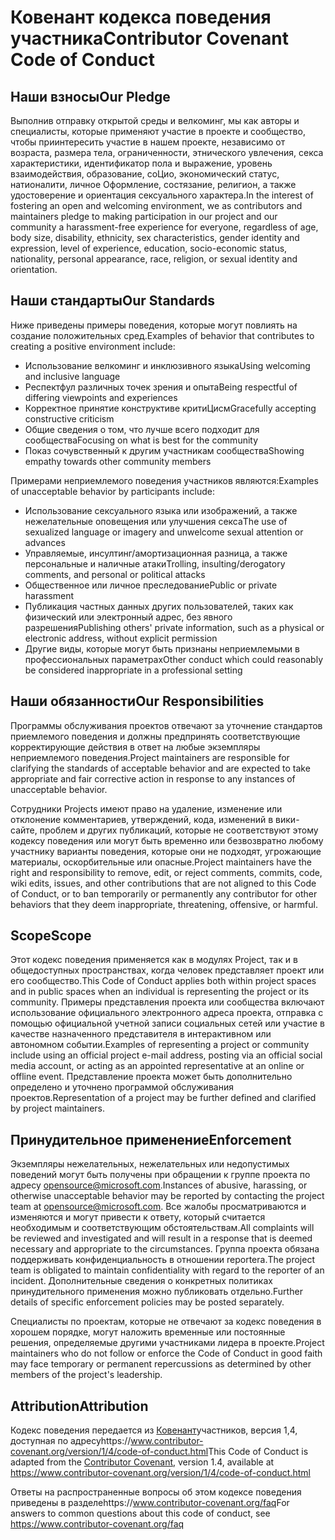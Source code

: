 # <a name="contributor-covenant-code-of-conduct"></a><span data-ttu-id="414ee-101">Ковенант кодекса поведения участника</span><span class="sxs-lookup"><span data-stu-id="414ee-101">Contributor Covenant Code of Conduct</span></span>

## <a name="our-pledge"></a><span data-ttu-id="414ee-102">Наши взносы</span><span class="sxs-lookup"><span data-stu-id="414ee-102">Our Pledge</span></span>

<span data-ttu-id="414ee-103">Выполнив отправку открытой среды и велкоминг, мы как авторы и специалисты, которые применяют участие в проекте и сообщество, чтобы приинтересить участие в нашем проекте, независимо от возраста, размера тела, ограниченности, этнического увлечения, секса характеристики, идентификатор пола и выражение, уровень взаимодействия, образование, соЦио, экономический статус, натионалити, личное Оформление, состязание, религион, а также удостоверение и ориентация сексуального характера.</span><span class="sxs-lookup"><span data-stu-id="414ee-103">In the interest of fostering an open and welcoming environment, we as contributors and maintainers pledge to making participation in our project and our community a harassment-free experience for everyone, regardless of age, body size, disability, ethnicity, sex characteristics, gender identity and expression, level of experience, education, socio-economic status, nationality, personal appearance, race, religion, or sexual identity and orientation.</span></span>

## <a name="our-standards"></a><span data-ttu-id="414ee-104">Наши стандарты</span><span class="sxs-lookup"><span data-stu-id="414ee-104">Our Standards</span></span>

<span data-ttu-id="414ee-105">Ниже приведены примеры поведения, которые могут повлиять на создание положительных сред.</span><span class="sxs-lookup"><span data-stu-id="414ee-105">Examples of behavior that contributes to creating a positive environment include:</span></span>

* <span data-ttu-id="414ee-106">Использование велкоминг и инклюзивного языка</span><span class="sxs-lookup"><span data-stu-id="414ee-106">Using welcoming and inclusive language</span></span>
* <span data-ttu-id="414ee-107">Респектфул различных точек зрения и опыта</span><span class="sxs-lookup"><span data-stu-id="414ee-107">Being respectful of differing viewpoints and experiences</span></span>
* <span data-ttu-id="414ee-108">Корректное принятие конструктиве критиЦисм</span><span class="sxs-lookup"><span data-stu-id="414ee-108">Gracefully accepting constructive criticism</span></span>
* <span data-ttu-id="414ee-109">Общие сведения о том, что лучше всего подходит для сообщества</span><span class="sxs-lookup"><span data-stu-id="414ee-109">Focusing on what is best for the community</span></span>
* <span data-ttu-id="414ee-110">Показ сочувственный к другим участникам сообщества</span><span class="sxs-lookup"><span data-stu-id="414ee-110">Showing empathy towards other community members</span></span>

<span data-ttu-id="414ee-111">Примерами неприемлемого поведения участников являются:</span><span class="sxs-lookup"><span data-stu-id="414ee-111">Examples of unacceptable behavior by participants include:</span></span>

* <span data-ttu-id="414ee-112">Использование сексуального языка или изображений, а также нежелательные оповещения или улучшения секса</span><span class="sxs-lookup"><span data-stu-id="414ee-112">The use of sexualized language or imagery and unwelcome sexual attention or advances</span></span>
* <span data-ttu-id="414ee-113">Управляемые, инсултинг/амортизационная разница, а также персональные и наличные атаки</span><span class="sxs-lookup"><span data-stu-id="414ee-113">Trolling, insulting/derogatory comments, and personal or political attacks</span></span>
* <span data-ttu-id="414ee-114">Общественное или личное преследование</span><span class="sxs-lookup"><span data-stu-id="414ee-114">Public or private harassment</span></span>
* <span data-ttu-id="414ee-115">Публикация частных данных других пользователей, таких как физический или электронный адрес, без явного разрешения</span><span class="sxs-lookup"><span data-stu-id="414ee-115">Publishing others' private information, such as a physical or electronic address, without explicit permission</span></span>
* <span data-ttu-id="414ee-116">Другие виды, которые могут быть признаны неприемлемыми в профессиональных параметрах</span><span class="sxs-lookup"><span data-stu-id="414ee-116">Other conduct which could reasonably be considered inappropriate in a professional setting</span></span>

## <a name="our-responsibilities"></a><span data-ttu-id="414ee-117">Наши обязанности</span><span class="sxs-lookup"><span data-stu-id="414ee-117">Our Responsibilities</span></span>

<span data-ttu-id="414ee-118">Программы обслуживания проектов отвечают за уточнение стандартов приемлемого поведения и должны предпринять соответствующие корректирующие действия в ответ на любые экземпляры неприемлемого поведения.</span><span class="sxs-lookup"><span data-stu-id="414ee-118">Project maintainers are responsible for clarifying the standards of acceptable behavior and are expected to take appropriate and fair corrective action in response to any instances of unacceptable behavior.</span></span>

<span data-ttu-id="414ee-119">Сотрудники Projects имеют право на удаление, изменение или отклонение комментариев, утверждений, кода, изменений в вики-сайте, проблем и других публикаций, которые не соответствуют этому кодексу поведения или могут быть временно или безвозвратно любому участнику варианты поведения, которые они не подходят, угрожающие материалы, оскорбительные или опасные.</span><span class="sxs-lookup"><span data-stu-id="414ee-119">Project maintainers have the right and responsibility to remove, edit, or reject comments, commits, code, wiki edits, issues, and other contributions that are not aligned to this Code of Conduct, or to ban temporarily or permanently any contributor for other behaviors that they deem inappropriate, threatening, offensive, or harmful.</span></span>

## <a name="scope"></a><span data-ttu-id="414ee-120">Scope</span><span class="sxs-lookup"><span data-stu-id="414ee-120">Scope</span></span>

<span data-ttu-id="414ee-121">Этот кодекс поведения применяется как в модулях Project, так и в общедоступных пространствах, когда человек представляет проект или его сообщество.</span><span class="sxs-lookup"><span data-stu-id="414ee-121">This Code of Conduct applies both within project spaces and in public spaces when an individual is representing the project or its community.</span></span> <span data-ttu-id="414ee-122">Примеры представления проекта или сообщества включают использование официального электронного адреса проекта, отправка с помощью официальной учетной записи социальных сетей или участие в качестве назначенного представителя в интерактивном или автономном событии.</span><span class="sxs-lookup"><span data-stu-id="414ee-122">Examples of representing a project or community include using an official project e-mail address, posting via an official social media account, or acting as an appointed representative at an online or offline event.</span></span> <span data-ttu-id="414ee-123">Представление проекта может быть дополнительно определено и уточнено программой обслуживания проектов.</span><span class="sxs-lookup"><span data-stu-id="414ee-123">Representation of a project may be further defined and clarified by project maintainers.</span></span>

## <a name="enforcement"></a><span data-ttu-id="414ee-124">Принудительное применение</span><span class="sxs-lookup"><span data-stu-id="414ee-124">Enforcement</span></span>

<span data-ttu-id="414ee-125">Экземпляры нежелательных, нежелательных или недопустимых поведений могут быть получены при обращении к группе проекта по адресу opensource@microsoft.com.</span><span class="sxs-lookup"><span data-stu-id="414ee-125">Instances of abusive, harassing, or otherwise unacceptable behavior may be reported by contacting the project team at opensource@microsoft.com.</span></span> <span data-ttu-id="414ee-126">Все жалобы просматриваются и изменяются и могут привести к ответу, который считается необходимым и соответствующим обстоятельствам.</span><span class="sxs-lookup"><span data-stu-id="414ee-126">All complaints will be reviewed and investigated and will result in a response that is deemed necessary and appropriate to the circumstances.</span></span> <span data-ttu-id="414ee-127">Группа проекта обязана поддерживать конфиденциальность в отношении reporterа.</span><span class="sxs-lookup"><span data-stu-id="414ee-127">The project team is obligated to maintain confidentiality with regard to the reporter of an incident.</span></span>
<span data-ttu-id="414ee-128">Дополнительные сведения о конкретных политиках принудительного применения можно публиковать отдельно.</span><span class="sxs-lookup"><span data-stu-id="414ee-128">Further details of specific enforcement policies may be posted separately.</span></span>

<span data-ttu-id="414ee-129">Специалисты по проектам, которые не отвечают за кодекс поведения в хорошем порядке, могут наложить временные или постоянные решения, определяемые другими участниками лидера в проекте.</span><span class="sxs-lookup"><span data-stu-id="414ee-129">Project maintainers who do not follow or enforce the Code of Conduct in good faith may face temporary or permanent repercussions as determined by other members of the project's leadership.</span></span>

## <a name="attribution"></a><span data-ttu-id="414ee-130">Attribution</span><span class="sxs-lookup"><span data-stu-id="414ee-130">Attribution</span></span>

<span data-ttu-id="414ee-131">Кодекс поведения передается из [Ковенант][homepage]участников, версия 1,4, доступная по адресуhttps://www.contributor-covenant.org/version/1/4/code-of-conduct.html</span><span class="sxs-lookup"><span data-stu-id="414ee-131">This Code of Conduct is adapted from the [Contributor Covenant][homepage], version 1.4, available at https://www.contributor-covenant.org/version/1/4/code-of-conduct.html</span></span>

[homepage]: https://www.contributor-covenant.org

<span data-ttu-id="414ee-132">Ответы на распространенные вопросы об этом кодексе поведения приведены в разделеhttps://www.contributor-covenant.org/faq</span><span class="sxs-lookup"><span data-stu-id="414ee-132">For answers to common questions about this code of conduct, see https://www.contributor-covenant.org/faq</span></span>
